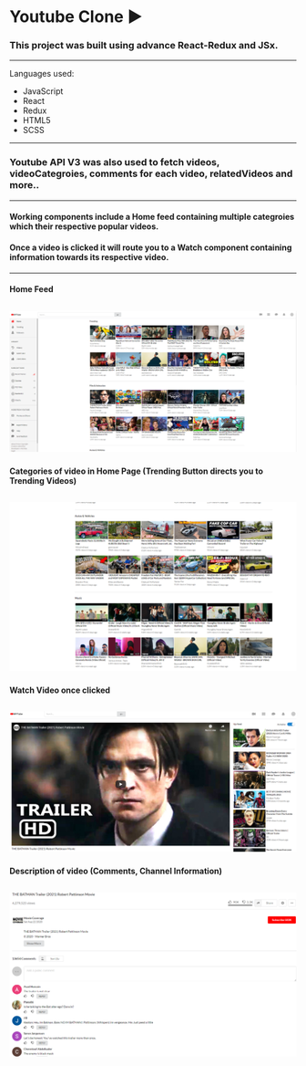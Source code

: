 # Youtube Clone :arrow_forward:

### This project was built using advance React-Redux and JSx.
---
Languages used:
* JavaScript
* React
* Redux
* HTML5
* SCSS
---
### Youtube API V3 was also used to fetch videos, videoCategroies, comments for each video, relatedVideos and more..
---
#### Working components include a Home feed containing multiple categroies which their respective popular videos.
#### Once a video is clicked it will route you to a Watch component containing information towards its respective video.
---
#### Home Feed

![HomePage](youtube-clone-captures/home-feed.PNG)
---
#### Categories of video in Home Page (Trending Button directs you to Trending Videos)
![HomePage](youtube-clone-captures/categories.PNG)
---
#### Watch Video once clicked

![WatchPage](youtube-clone-captures/watch.PNG)
---
#### Description of video (Comments, Channel Information)
![WatchD](youtube-clone-captures/description.PNG)
---
